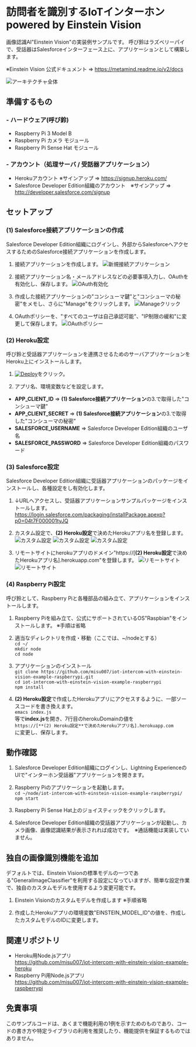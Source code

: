 # 訪問者を識別するIoTインターホン powered by Einstein Vision

画像認識AI"Einstein Vision"の実装例サンプルです。 呼び鈴はラズベリーパイで、受話器はSalesforceインターフェース上に、アプリケーションとして構築します。

※Einstein Vision 公式ドキュメント ⇒ <https://metamind.readme.io/v2/docs>

![アーキテクチャ全体](https://github.com/misu007/iot-intercom-with-einstein-vision-example/raw/master/img/img001.png)

## 準備するもの
### - ハードウェア(呼び鈴)
* Raspberry Pi 3 Model B
* Raspberry Pi カメラ モジュール
* Raspberry Pi Sense Hat モジュール

### - アカウント（処理サーバ / 受話器アプリケーション）
* Herokuアカウント ※サインアップ ⇒ <https://signup.heroku.com/>
* Salesforce Developer Edition組織のアカウント　※サインアップ ⇒ <http://developer.salesforce.com/signup>

## セットアップ
### (1) Salesforce接続アプリケーションの作成
Salesforce Developer Edition組織にログインし、外部からSalesforceへアクセスするためのSalesforce接続アプリケーションを作成します。    

1. 接続アプリケーションを作成します。
![新規接続アプリケーション](https://github.com/misu007/iot-intercom-with-einstein-vision-example/raw/master/img/img101.png)

2. 接続アプリケーション名・メールアドレスなどの必要事項入力し、OAuthを有効化し、保存します。
![OAuth有効化](https://github.com/misu007/iot-intercom-with-einstein-vision-example/raw/master/img/img102.png)

3. 作成した接続アプリケーションの"コンシューマ鍵"と"コンシューマの秘密"をメモし、さらに"Manage"をクリックします。
![Manageクリック](https://github.com/misu007/iot-intercom-with-einstein-vision-example/raw/master/img/img103.png)

4. OAuthポリシーを、"すべてのユーザは自己承認可能"、"IP制限の緩和"に変更して保存します。
![OAuthポリシー](https://github.com/misu007/iot-intercom-with-einstein-vision-example/raw/master/img/img104.png)


### (2) Heroku設定
呼び鈴と受話器アプリケーションを連携させるためのサーバアプリケーションをHeroku上にインストールします。  
  
1. [![Deploy](https://www.herokucdn.com/deploy/button.svg)](https://heroku.com/deploy?template=https://github.com/misu007/iot-intercom-with-einstein-vision-example-heroku/tree/master)をクリック。

2. アプリ名、環境変数などを設定します。
* **APP_CLIENT_ID** ⇒ **(1) Salesforce接続アプリケーション**の3.で取得した"コンシューマ鍵"
* **APP_CLIENT_SECRET** ⇒ **(1) Salesforce接続アプリケーション**の3.で取得した"コンシューマの秘密"
* **SALESFORCE_USERNAME** ⇒ Salesforce Developer Edition組織のユーザ名
* **SALESFORCE_PASSWORD** ⇒ Salesforce Developer Edition組織のパスワード

### (3) Salesforce設定
Salesforce Developer Edition組織に受話器アプリケーションのパッケージをインストールし、各種設定をし有効化します。  

1. ↓URLへアクセスし、受話器アプリケーションサンプルパッケージをインストールします。 
<https://login.salesforce.com/packaging/installPackage.apexp?p0=04t7F000001tyJQ>

2. カスタム設定で、**(2) Heroku設定**で決めたHerokuアプリ名を登録します。
![カスタム設定](https://github.com/misu007/iot-intercom-with-einstein-vision-example/raw/master/img/img301.png)
![カスタム設定](https://github.com/misu007/iot-intercom-with-einstein-vision-example/raw/master/img/img302.png)
![カスタム設定](https://github.com/misu007/iot-intercom-with-einstein-vision-example/raw/master/img/img303.png)

3. リモートサイトにherokuアプリのドメイン"https://[**(2) Heroku設定**で決めたHerokuアプリ名].herokuapp.com"を登録します。
![リモートサイト](https://github.com/misu007/iot-intercom-with-einstein-vision-example/raw/master/img/img311.png)
![リモートサイト](https://github.com/misu007/iot-intercom-with-einstein-vision-example/raw/master/img/img312.png)

### (4) Raspberry Pi設定
呼び鈴として、Raspberry Piと各種部品の組み立て、アプリケーションをインストールします。  
  
1. Raspberry Piを組み立て、公式にサポートされているOS"Raspbian"をインストールします。 ※手順は省略

2. 適当なディレクトリを作成・移動（ここでは、~/nodeとする）  
`cd ~/`  
`mkdir node`  
`cd node`  

3. アプリケーションのインストール  
`git clone https://github.com/misu007/iot-intercom-with-einstein-vision-example-raspberrypi.git`  
`cd iot-intercom-with-einstein-vision-example-raspberrypi`  
`npm install`  

4. **(2) Heroku設定**で作成したHerokuアプリにアクセスするように、一部ソースコードを書き換えます。  
`emacs index.js`  
等で**index.js**を開き、7行目のherokuDomainの値を  
`https://[**(2) Heroku設定**で決めたHerokuアプリ名].herokuapp.com`  
に変更し、保存します。

## 動作確認
1. Salesforce Developer Edition組織にログインし、Lightning ExperienceのUIで"インターホン受話器"アプリケーションを開きます。

2. Raspberry Piのアプリケーションを起動します。  
`cd ~/node/iot-intercom-with-einstein-vision-example-raspberrypi/` 
`npm start`

3. Raspberry Pi Sense Hat上のジョイスティックをクリックします。


4. Salesforce Developer Edition組織の受話器アプリケーションが起動し、カメラ画像、画像認識結果が表示されれば成功です。　※通話機能は実装していません。

## 独自の画像識別機能を追加
デフォルトでは、Einstein Visionの標準モデルの一つである"GeneralImageClassifier"を利用する設定になっていますが、簡単な設定作業で、独自のカスタムモデルを使用するよう変更可能です。

1. Einstein Visionのカスタムモデルを作成します ※手順省略

2. 作成したHerokuアプリの環境変数"EINSTEIN_MODEL_ID"の値を、作成したカスタムモデルのIDに変更します。


## 関連リポジトリ
* Heroku用Node.jsアプリ  
<https://github.com/misu007/iot-intercom-with-einstein-vision-example-heroku>  
* Raspberry Pi用Node.jsアプリ  
<https://github.com/misu007/iot-intercom-with-einstein-vision-example-raspberrypi>  

## 免責事項
このサンプルコードは、あくまで機能利用の1例を示すためのものであり、コードの書き方や特定ライブラリの利用を推奨したり、機能提供を保証するものではありません。


